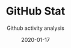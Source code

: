 ---
layout: project
title: GitHub Stat
subtitle: Github activity analysis
type: Web Layout
date: 2020-01-17
large_button:
  name: Check your Stat
  url: https://gitstat.tophackr.com
repo: https://github.com/tophackr/github-stat
---
